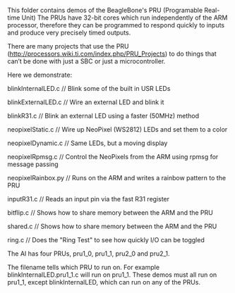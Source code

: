 This folder contains demos of the BeagleBone's PRU (Programable Real-time Unit)
The PRUs have 32-bit cores which run independently of the ARM processor, 
therefore they can be programmed to respond quickly to inputs and produce 
very precisely timed outputs.

There are many projects that use the PRU 
(http://processors.wiki.ti.com/index.php/PRU_Projects) 
to do things that can’t be done with just a SBC or just a microcontroller.

Here we demonstrate:

blinkInternalLED.c  // Blink some of the built in USR LEDs

blinkExternalLED.c  // Wire an external LED and blink it

blinkR31.c          // Blink an external LED using a faster (50MHz) method


neopixelStatic.c    // Wire up NeoPixel (WS2812) LEDs and set them to a color

neopixelDynamic.c   // Same LEDs, but a moving display

neopixelRpmsg.c     // Control the NeoPixels from the ARM using rpmsg for message passing

neopixelRainbox.py  // Runs on the ARM and writes a rainbow pattern to the PRU


inputR31.c          // Reads an input pin via the fast R31 register

bitflip.c           // Shows how to share memory between the ARM and the PRU

shared.c            // Shows how to share memory between the ARM and the PRU

ring.c              // Does the "Ring Test" to see how quickly I/O can be toggled

The AI has four PRUs, pru1_0, pru1_1, pru2_0 and pru2_1.

The filename tells which PRU to run on.  For example blinkInternalLED.pru1_1.c will
run on pru1_1.  These demos must all run on pru1_1, except blinkInternalLED, which
can run on any of the PRUs.  